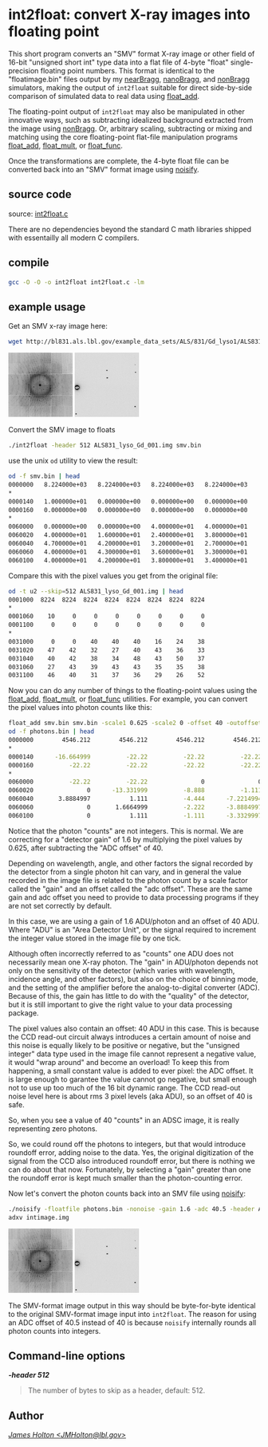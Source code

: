 # int2float: convert X-ray images into floating point

This short program converts an "SMV" format X-ray image or other field of 16-bit
"unsigned short int" type data into a flat file of 4-byte "float" single-precision floating
point numbers. This format is identical to the "floatimage.bin" files
output by my [nearBragg][nearbragg], [nanoBragg][nanobragg], and [nonBragg][nonbragg]
simulators, making the output of `int2float` suitable for direct side-by-side comparison of 
simulated data to real data using [float_add][float_add].

The floating-point output of `int2float` may also be manipulated in other innovative ways, such as
subtracting idealized background extracted from the image using [nonBragg][nonbragg].
Or, arbitrary scaling, subtracting or mixing and matching using the core
floating-point flat-file manipulation programs [float_add][float_add], [float_mult][float_mult], or
[float_func][float_func].

Once the transformations are complete, the 4-byte float file can be converted back into an "SMV"
format image using [noisify][noisify].

## source code

source: [int2float.c](../int2float.c)

There are no dependencies beyond the standard C math libraries shipped with essentailly
all modern C compilers.

## compile

```bash
gcc -O -O -o int2float int2float.c -lm
```

## example usage

Get an SMV x-ray image here:

```bash
wget http://bl831.als.lbl.gov/example_data_sets/ALS/831/Gd_lyso1/ALS831_lyso_Gd_001.img
```

![](ALS831_lyso_Gd_001_tmb.jpg) ![](ALS831_lyso_Gd_001_zoom_tmb.jpg)

Convert the SMV image to floats

```bash
./int2float -header 512 ALS831_lyso_Gd_001.img smv.bin
```

use the unix `od` utility to view the result:

```bash
od -f smv.bin | head
0000000   8.224000e+03   8.224000e+03   8.224000e+03   8.224000e+03
*
0000140   1.000000e+01   0.000000e+00   0.000000e+00   0.000000e+00
0000160   0.000000e+00   0.000000e+00   0.000000e+00   0.000000e+00
*
0060000   0.000000e+00   0.000000e+00   4.000000e+01   4.000000e+01
0060020   4.000000e+01   1.600000e+01   2.400000e+01   3.800000e+01
0060040   4.700000e+01   4.200000e+01   3.200000e+01   2.700000e+01
0060060   4.000000e+01   4.300000e+01   3.600000e+01   3.300000e+01
0060100   4.000000e+01   4.200000e+01   3.800000e+01   3.400000e+01
```

Compare this with the pixel values you get from the original file:

```bash
od -t u2 --skip=512 ALS831_lyso_Gd_001.img | head
0001000  8224  8224  8224  8224  8224  8224  8224  8224
*
0001060    10     0     0     0     0     0     0     0
0001100     0     0     0     0     0     0     0     0
*
0031000     0     0    40    40    40    16    24    38
0031020    47    42    32    27    40    43    36    33
0031040    40    42    38    34    48    43    50    37
0031060    27    43    39    43    43    35    35    38
0031100    46    40    31    37    36    29    26    52
```

Now you can do any number of things to the floating-point values using the 
[float_add][float_add], [float_mult][float_mult], or [float_func][float_func] utilities.
For example, you can convert the pixel values into photon counts like this:

```bash
float_add smv.bin smv.bin -scale1 0.625 -scale2 0 -offset 40 -outoffset 0 photons.bin
od -f photons.bin | head
0000000        4546.212        4546.212        4546.212        4546.212
*
0000140      -16.664999          -22.22          -22.22          -22.22
0000160          -22.22          -22.22          -22.22          -22.22
*
0060000          -22.22          -22.22               0               0
0060020               0      -13.331999          -8.888          -1.111
0060040       3.8884997           1.111          -4.444      -7.2214994
0060060               0       1.6664999          -2.222      -3.8884997
0060100               0           1.111          -1.111      -3.3329997
```

Notice that the photon "counts" are not integers.  This is normal.
We are correcting for a "detector gain" of 1.6 by multiplying the pixel values 
by 0.625, after subtracting the "ADC offset" of 40.

Depending on wavelength, angle, and other factors the signal recorded by
the detector from a single photon hit can vary, and in general the value
recorded in the image file is related to the photon count by a scale factor
called the "gain" and an offset called the "adc offset".  These
are the same gain and adc offset you need to provide to data processing 
programs if they are not set correctly by default.

In this case, we are using a gain of 1.6 ADU/photon and an offset of 40 ADU.
Where "ADU" is an "Area Detector Unit", or the signal required to increment
the integer value stored in the image file by one tick.

Although often incorrectly referred to as "counts" one ADU does not 
necessarily mean one X-ray photon. The "gain" in ADU/photon depends not only
on the sensitivity of the detector (which varies with wavelength, incidence
angle, and other factors), but also on the choice of binning mode, and the
setting of the amplifier before the analog-to-digital converter (ADC).
Because of this, the gain has little to do with the "quality" of the detector,
but it is still important to give the right value to your data processing
package.

The pixel values also contain an offset: 40 ADU in this case.  This is because
the CCD read-out circuit always introduces a certain amount of noise and this
noise is equally likely to be positive or negative, but the "unsigned integer"
data type used in the image file cannot represent a negative value, it would
"wrap around" and become an overload!  To keep this from happening, a small
constant value is added to ever pixel: the ADC offset.  It is large enough
to garantee the value cannot go negative, but small enough not to use up 
too much of the 16 bit dynamic range.  The CCD read-out noise level here is
about rms 3 pixel levels (aka ADU), so an offset of 40 is safe.

So, when you see a value of 40 "counts" in an ADSC image, it is really
representing zero photons.

So, we could round off the photons to integers, but that would introduce
roundoff error, adding noise to the data.  Yes, the original digitization
of the signal from the CCD also introduced roundoff error, but there is 
nothing we can do about that now. Fortunately, by selecting a "gain" greater
than one the roundoff error is kept much smaller than the photon-counting error.

Now let's convert the photon counts back into an SMV file using [noisify][noisify]:

```bash
./noisify -floatfile photons.bin -nonoise -gain 1.6 -adc 40.5 -header ALS831_lyso_Gd_001.img -intfile intimage.img
adxv intimage.img
```

![](ALS831_lyso_Gd_001_tmb.jpg) ![](ALS831_lyso_Gd_001_zoom_tmb.jpg)

The SMV-format image output in this way should be byte-for-byte identical to 
the original SMV-format image input into `int2float`.  The reason for using an
ADC offset of 40.5 instead of 40 is because `noisify` internally rounds all 
photon counts into integers.


## Command-line options

***-header 512***

> The number of bytes to skip as a header, default: 512.

## Author

<ADDRESS><A HREF="mailto:JMHolton@lbl.gov">James Holton &lt;JMHolton@lbl.gov&gt;</A></ADDRESS>


[adxv]: https://www.scripps.edu/tainer/arvai/adxv.html
[rigaku]: https://www.rigaku.com
[mosflm]: http://www.mrc-lmb.cam.ac.uk/harry/mosflm/
[hkl]: http://www.hkl-xray.com
[xds]: http://xds.mpimf-heidelberg.mpg.de
[fmodel]: http://www.phenix-online.org/documentation/fmodel.htm
[refmac]: https://www2.mrc-lmb.cam.ac.uk/groups/murshudov/content/refmac/refmac.html
[sfall]: https://www.ccp4.ac.uk/html/sfall.html
[imagemagick]: http://www.imagemagick.org
[noisify]: https://github.com/bl831/bin_stuff/blob/main/docs/noisify.md
[float_add]: https://github.com/bl831/bin_stuff/blob/main/docs/float_add.md
[float_func]: https://github.com/bl831/bin_stuff/blob/main/docs/float_func.md
[float_mult]: https://github.com/bl831/bin_stuff/blob/main/docs/float_mult.md
[int2float]: int2flaot.md
[ccp4]: https://www.ccp4.ac.uk
[maplib]: https://www.ccp4.ac.uk/html/maplib.html
[coot]: https://www2.mrc-lmb.cam.ac.uk/personal/pemsley/coot/
[nanobragg]: https://github.com/bl831/nanoBragg
[nearbragg]: https://github.com/bl831/nearBragg
[nonbragg]: https://github.com/bl831/nanoBragg
